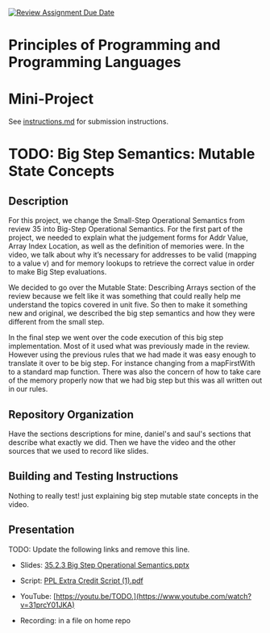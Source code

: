 [![Review Assignment Due Date](https://classroom.github.com/assets/deadline-readme-button-22041afd0340ce965d47ae6ef1cefeee28c7c493a6346c4f15d667ab976d596c.svg)](https://classroom.github.com/a/skJdUf3s)
# Principles of Programming and Programming Languages
# Mini-Project

See [instructions.md](instructions.md) for submission instructions.

# TODO: Big Step Semantics: Mutable State Concepts

## Description

For this project, we change the Small-Step Operational Semantics from review 35 into Big-Step Operational Semantics. For the first part of the project, we needed to explain what the judgement forms for Addr Value, Array Index Location, as well as the definition of memories were. In the video, we talk about why it’s necessary for addresses to be valid (mapping to a value v) and for memory lookups to retrieve the correct value in order to make Big Step evaluations. 

We decided to go over the Mutable State: Describing Arrays section of the review because we felt like it was something that could really help me understand the topics covered in unit five. So then to make it something new and original, we described the big step semantics and how they were different from the small step.

In the final step we went over the code execution of this big step implementation. Most of it used what was previously made in the review. However using the previous rules that we had made it was easy enough to translate it over to be big step. For instance changing from a mapFirstWith to a standard map function. There was also the concern of how to take care of the memory properly now that we had big step but this was all written out in our rules.


## Repository Organization

Have the sections descriptions for mine, daniel's and saul's sections that describe what exactly we did. Then we have the video and the other sources that we used to record like slides.

## Building and Testing Instructions

Nothing to really test! just explaining big step mutable state concepts in the video.

## Presentation

TODO: Update the following links and remove this line.
- Slides: [35.2.3 Big Step Operational Semantics.pptx](https://github.com/user-attachments/files/18189015/35.2.3.Big.Step.Operational.Semantics.pptx)
- Script: [PPL Extra Credit Script  (1).pdf](https://github.com/user-attachments/files/18189064/PPL.Extra.Credit.Script.1.pdf)

- YouTube: [https://youtu.be/TODO.](https://www.youtube.com/watch?v=31prcY01JKA)
- Recording: in a file on home repo
